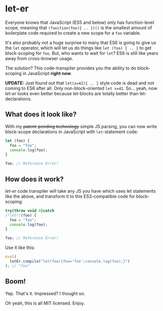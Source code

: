 # let-er

Everyone knows that JavaScript (ES5 and below) only has function-level scope, meaning that `(function(foo){ .. })()` is the smallest amount of boilerplate code required to create a new scope for a `foo` variable.

It's also probably not a huge surprise to many that ES6 is going to give us the `let` operator, which will let us do things like `let (foo) { .. }` to get block-scoping for `foo`. But, who wants to wait for `let`? ES6 is still like years away from cross-browser usage.

The solution? This code-transpiler provides you the ability to do block-scoping in JavaScript **right now**.

**UPDATE:** Just found out that `let(x=42){ .. }` style code is dead and *not* coming to ES6 after all. Only non-block-oriented `let x=42`. So... yeah, now *let-er* looks even better because let-blocks are totally better than let-declarations.

## What does it look like?

With my ~~patent-pending technology~~ simple JS parsing, you can now write block-scope declarations in JavaScript with `let`-statement code:

```js
let (foo) {
  foo = "foo";
  console.log(foo);
}

foo; // Reference Error!
```

## How does it work?

*let-er* code transpiler will take any JS you have which uses let statements like the above, and transform it to this ES3-compatible code for block-scoping:

```js
try{throw void 0}catch
/*let*/(foo) {
  foo = "foo";
  console.log(foo);
}

foo; // Reference Error!
```

Use it like this:

```js
eval(
  letEr.compile("let(foo){foo='foo';console.log(foo);}")
); // "foo"
```

## Boom!

Yep. That's it. Impressed? I thought so.

Oh yeah, this is all MIT licensed. Enjoy.
